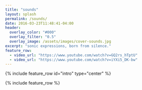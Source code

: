 ```yaml
---
title: "sounds"
layout: splash
permalink: /sounds/
date: 2016-03-23T11:48:41-04:00
header:
  overlay_color: "#000"
  overlay_filter: "0.5"
  overlay_image: /assets/images/cover-sounds.jpg
excerpt: "sonic expressions, born from silence."
feature_row:
  - video_url: "https://www.youtube.com/watch?v=GQ2rs_hTptU"
  - video_url: "https://www.youtube.com/watch?v=iYXi5_DK-bw"
---
```


{% include feature_row id="intro" type="center" %}

{% include feature_row %}
